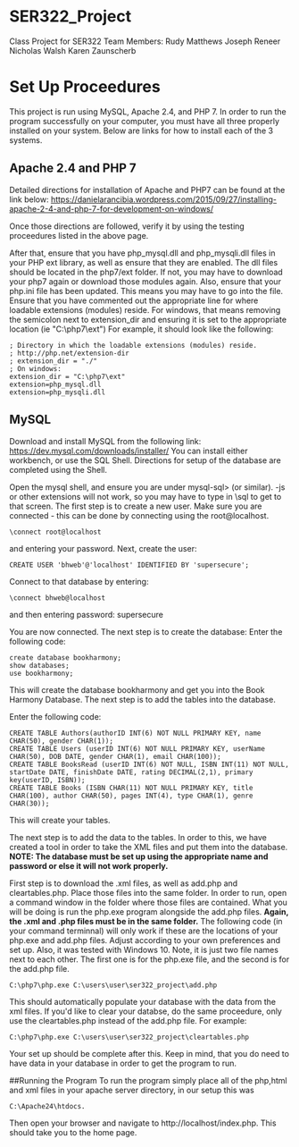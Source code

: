 # SER322_Project
Class Project for SER322
Team Members: 
Rudy Matthews
Joseph Reneer
Nicholas Walsh
Karen Zaunscherb


# Set Up Proceedures
This project is run using MySQL, Apache 2.4, and PHP 7. In order to run the program successfully on your computer, you must have all three properly installed on your system. 
Below are links for how to install each of the 3 systems. 

## Apache 2.4 and PHP 7
Detailed directions for installation of Apache and PHP7 can be found at the link below:
https://danielarancibia.wordpress.com/2015/09/27/installing-apache-2-4-and-php-7-for-development-on-windows/

Once those directions are followed, verify it by using the testing proceedures listed in the above page.

After that, ensure that you have php_mysql.dll and php_mysqli.dll files in your PHP ext library, as well as ensure that they are enabled. 
The dll files should be located in the php7/ext folder. If not, you may have to download your php7 again or download those modules again. 
Also, ensure that your php.ini file has been updated. This means you may have to go into the file. 
Ensure that you have commented out the appropriate line for where loadable extensions (modules) reside. 
For windows, that means removing the semicolon next to extension_dir and ensuring it is set to the appropriate location (ie "C:\php7\ext")
For example, it should look like the following:
```
; Directory in which the loadable extensions (modules) reside.
; http://php.net/extension-dir
; extension_dir = "./"
; On windows:
extension_dir = "C:\php7\ext"
extension=php_mysql.dll
extension=php_mysqli.dll
```

## MySQL
Download and install MySQL from the following link: https://dev.mysql.com/downloads/installer/
You can install either workbench, or use the SQL Shell. Directions for setup of the database are completed using the Shell.

Open the mysql shell, and ensure you are under mysql-sql> (or similar). -js or other extensions will not work, so you may have to type in \sql to get to that screen.
The first step is to create a new user. Make sure you are connected - this can be done by connecting using the root@localhost. 
```
\connect root@localhost 
```
and entering your password. 
Next, create the user:
```
CREATE USER 'bhweb'@'localhost' IDENTIFIED BY 'supersecure';
```
Connect to that database by entering:
```
\connect bhweb@localhost   
```
and then entering password: supersecure

You are now connected. The next step is to create the database:
Enter the following code:
```
create database bookharmony;
show databases;
use bookharmony;
```
This will create the database bookharmony and get you into the Book Harmony Database. The next step is to add the tables into the database.

Enter the following code: 
```
CREATE TABLE Authors(authorID INT(6) NOT NULL PRIMARY KEY, name CHAR(50), gender CHAR(1));
CREATE TABLE Users (userID INT(6) NOT NULL PRIMARY KEY, userName CHAR(50), DOB DATE, gender CHAR(1), email CHAR(100));
CREATE TABLE BooksRead (userID INT(6) NOT NULL, ISBN INT(11) NOT NULL, startDate DATE, finishDate DATE, rating DECIMAL(2,1), primary key(userID, ISBN));
CREATE TABLE Books (ISBN CHAR(11) NOT NULL PRIMARY KEY, title CHAR(100), author CHAR(50), pages INT(4), type CHAR(1), genre CHAR(30));
```

This will create your tables. 

The next step is to add the data to the tables. In order to this, we have created a tool in order to take the XML files and put them into the database. 
__NOTE: The database must be set up using the appropriate name and password or else it will not work properly.__

First step is to download the .xml files, as well as add.php and cleartables.php. Place those files into the same folder. 
In order to run, open a command window in the folder where those files are contained. What you will be doing is run the php.exe program alongside the add.php files. __Again, the .xml and .php files must be in the same folder.__
The following code (in your command terminnal) will only work if these are the locations of your php.exe and add.php files. Adjust according to your own preferences and set up. Also, it was tested with Windows 10. Note, it is just two file names next to each other. The first one is for the php.exe file, and the second is for the add.php file.
```
C:\php7\php.exe C:\users\user\ser322_project\add.php
```

This should automatically populate your database with the data from the xml files. If you'd like to clear your databse, do the same proceedure, only use the cleartables.php instead of the add.php file. For example:
```
C:\php7\php.exe C:\users\user\ser322_project\cleartables.php
```
Your set up should be complete after this. Keep in mind, that you do need to have data in your database in order to get the program to run. 

##Running the Program
To run the program simply place all of the php,html and xml files in your apache server directory, in our setup this was 
```
C:\Apache24\htdocs. 
```
Then open your browser and navigate to http://localhost/index.php. This should take you to the home page.
